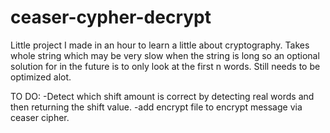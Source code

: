 # ceaser-cypher-decrypt
Little project I made in an hour to learn a little about cryptography.
Takes whole string which may be very slow when the string is long so an optional solution for in the future is to only look at the first n words.
Still needs to be optimized alot.

TO DO:
-Detect which shift amount is correct by detecting real words and then returning the shift value.
-add encrypt file to encrypt message via ceaser cipher.
